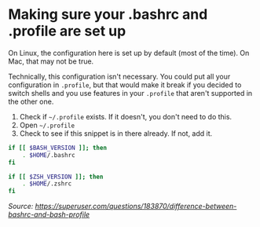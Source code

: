 # Making sure your .bashrc and .profile are set up

On Linux, the configuration here is set up by default (most of the time). On Mac, that may not be true.

Technically, this configuration isn't necessary. You could put all your configuration in `.profile`, but that would make it break if you decided to switch shells and you use features in your `.profile` that aren't supported in the other one.

1. Check if `~/.profile` exists. If it doesn't, you don't need to do this.
2. Open `~/.profile`
3. Check to see if this snippet is in there already. If not, add it.
```bash
if [[ $BASH_VERSION ]]; then
	. $HOME/.bashrc
fi

if [[ $ZSH_VERSION ]]; then
	. $HOME/.zshrc
fi
```

*Source: https://superuser.com/questions/183870/difference-between-bashrc-and-bash-profile*
